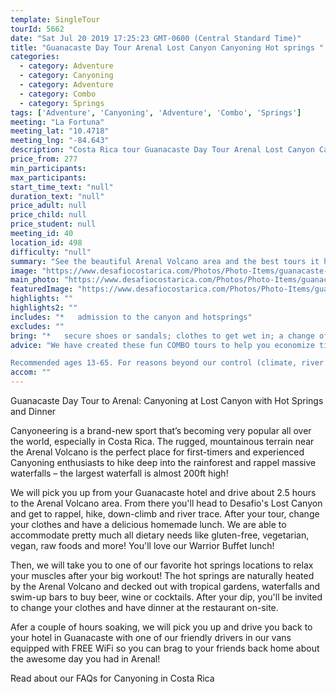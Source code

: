 ```yaml
---
template: SingleTour
tourId: 5662
date: "Sat Jul 20 2019 17:25:23 GMT-0600 (Central Standard Time)"
title: "Guanacaste Day Tour Arenal Lost Canyon Canyoning Hot springs "
categories: 
  - category: Adventure
  - category: Canyoning
  - category: Adventure
  - category: Combo
  - category: Springs
tags: ['Adventure', 'Canyoning', 'Adventure', 'Combo', 'Springs']
meeting: "La Fortuna"
meeting_lat: "10.4718"
meeting_lng: "-84.643"
description: "Costa Rica tour Guanacaste Day Tour Arenal Lost Canyon Canyoning Hot springs , id 5662"
price_from: 277
min_participants: 
max_participants: 
start_time_text: "null"
duration_text: "null"
price_adult: null
price_child: null
price_student: null
meeting_id: 40
location_id: 498
difficulty: "null"
summary: "See the beautiful Arenal Volcano area and the best tours it has to offer. Go canyoneering in the Lost Canyon hidden in the mountains near the Arenal Volcano. You will get to rappel, down-climb and river-trace your way through the canyon. Then head to the hot springs and enjoy the relaxing volcanically-heated waters. Transportation, lunch and dinner will be provided - just bring extra spending..."
image: "https://www.desafiocostarica.com/Photos/Photo-Items/guanacaste-day-tour-arenal-canyoning--hot-springs-dinner--1421446243.jpg"
main_photo: "https://www.desafiocostarica.com/Photos/Photo-Items/guanacaste-day-tour-arenal-canyoning--hot-springs-dinner--1421446243.jpg"
featuredImage: "https://www.desafiocostarica.com/Photos/Photo-Items/guanacaste-day-tour-arenal-canyoning--hot-springs-dinner--1421446243.jpg"
highlights: ""
highlights2: ""
includes: "*   admission to the canyon and hotsprings"
excludes: ""
bring: "*   secure shoes or sandals; clothes to get wet in; a change of clothes for after the tour; bathing suit; towel"
advice: "We have created these fun COMBO tours to help you economize time and money on your vacation - we will coordinate your tour pick-ups and drop-offs and in some COMBOs, you may have a short break back at your hotel to take a breather before the next tour. Please keep your itinerary with you so you are aware of your COMBO logistics.

Recommended ages 13-65. For reasons beyond our control (climate, river levels, etc.), we may change to a more-suitable tour with an equal or similar adventure-appeal or offer other tour options so you don't miss out on a fun day in Costa Rica. We reserve the right to cancel a trip due to unfavorable conditions & will only run a tour according to our policies. Full refund is given if (on rare occasion) no tour is run. This adventure involves some inherent risk and physical exertion, so you must be in good physical conditions!"
accom: ""
---
```

Guanacaste Day Tour to Arenal: Canyoning at Lost Canyon with Hot Springs and Dinner

Canyoneering is a brand-new sport that’s becoming very popular all over the world, especially in Costa Rica. The rugged, mountainous terrain near the Arenal Volcano is the perfect place for first-timers and experienced Canyoning enthusiasts to hike deep into the rainforest and rappel massive waterfalls – the largest waterfall is almost 200ft high!

We will pick you up from your Guanacaste hotel and drive about 2.5 hours to the Arenal Volcano area. From there you'll head to Desafio's Lost Canyon and get to rappel, hike, down-climb and river trace. After your tour, change your clothes and have a delicious homemade lunch. We are able to accommodate pretty much all dietary needs like gluten-free, vegetarian, vegan, raw foods and more! You'll love our Warrior Buffet lunch!

Then, we will take you to one of our favorite hot springs locations to relax your muscles after your big workout! The hot springs are naturally heated by the Arenal Volcano and decked out with tropical gardens, waterfalls and swim-up bars to buy beer, wine or cocktails. After your dip, you'll be invited to change your clothes and have dinner at the restaurant on-site.

Afer a couple of hours soaking, we will pick you up and drive you back to your hotel in Guanacaste with one of our friendly drivers in our vans equipped with FREE WiFi so you can brag to your friends back home about the awesome day you had in Arenal!

Read about our FAQs for Canyoning in Costa Rica